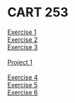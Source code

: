 <h1>CART 253</h1>
<a href= "https://tonylindorock.github.io/cart253-2019/Exercises/exercise1/index.html" <h2>Exercise 1</h2></a>
<br>
<a href= "https://tonylindorock.github.io/cart253-2019/Exercises/exercise2/index.html" <h2>Exercise 2</h2></a>
<br>
<a href= "https://tonylindorock.github.io/cart253-2019/Exercises/exercise3/index.html" <h2>Exercise 3</h2></a>
<br>
<br>
<a href= "https://tonylindorock.github.io/cart253-2019/Project%201/index.html" <h2>Project 1</h2></a>
<br>
<br>
<a href= "https://tonylindorock.github.io/cart253-2019/Exercises/exercise4/index.html" <h2>Exercise 4</h2></a>
<br>
<a href= "https://tonylindorock.github.io/cart253-2019/Exercises/exercise5/index.html" <h2>Exercise 5</h2></a>
<br>
<a href= "https://tonylindorock.github.io/cart253-2019/Exercises/exercise6/index.html" <h2>Exercise 6</h2></a>
